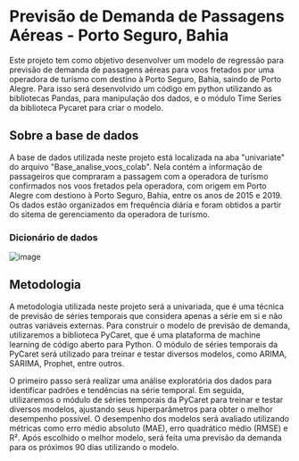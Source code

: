 # Previsão de Demanda de Passagens Aéreas - Porto Seguro, Bahia
Este projeto tem como objetivo desenvolver um modelo de regressão para previsão de demanda de passagens aéreas para voos fretados por uma operadora de turismo com destino à Porto Seguro, Bahia, saindo de Porto Alegre. Para isso será desenvolvido um código em python utilizando as bibliotecas Pandas, para manipulação dos dados, e o módulo Time Series da biblioteca Pycaret para criar o modelo. 

## Sobre a base de dados
A base de dados utilizada neste projeto está localizada na aba "univariate" do arquivo "Base_analise_voos_colab". Nela contém a informação de passageiros que compraram a passagem com a operadora de turismo confirmados nos voos fretados pela operadora, com origem em Porto Alegre com destiono à Porto Seguro, Bahia, entre os anos de 2015 e 2019. Os dados estão organizados em frequência diária e foram obtidos a partir do sitema de gerenciamento da operadora de turismo.
### Dicionário de dados
![image](https://user-images.githubusercontent.com/119333189/230820942-d435c449-c3af-4f6f-8c61-7c8716317a56.png)


## Metodologia
A metodologia utilizada neste projeto será a univariada, que é uma técnica de previsão de séries temporais que considera apenas a série em si e não outras variáveis externas. Para construir o modelo de previsão de demanda, utilizaremos a biblioteca PyCaret, que é uma plataforma de machine learning de código aberto para Python. O módulo de séries temporais da PyCaret será utilizado para treinar e testar diversos modelos, como ARIMA, SARIMA, Prophet, entre outros.

O primeiro passo será realizar uma análise exploratória dos dados para identificar padrões e tendências na série temporal. Em seguida, utilizaremos o módulo de séries temporais da PyCaret para treinar e testar diversos modelos, ajustando seus hiperparâmetros para obter o melhor desempenho possível. O desempenho dos modelos será avaliado utilizando métricas como erro médio absoluto (MAE), erro quadrático médio (RMSE) e R². Após escolhido o melhor modelo, será feita uma previsão da demanda para os próximos 90 dias utilizando o modelo.

